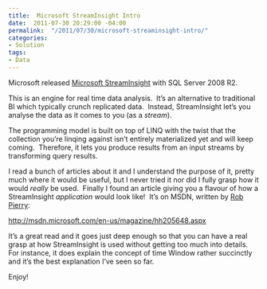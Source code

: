 ```yaml
---
title:  Microsoft StreamInsight Intro
date:  2011-07-30 20:29:00 -04:00
permalink:  "/2011/07/30/microsoft-streaminsight-intro/"
categories:
- Solution
tags:
- Data
---
```

<p>Microsoft released <a href="http://www.microsoft.com/sqlserver/en/us/solutions-technologies/business-intelligence/complex-event-processing.aspx" target="_blank">Microsoft StreamInsight</a> with SQL Server 2008 R2.</p>  <p>This is an engine for real time data analysis.&#160; It’s an alternative to traditional BI which typically crunch replicated data.&#160; Instead, StreamInsight let’s you analyse the data as it comes to you (as a <em>stream</em>).</p>  <p>The programming model is built on top of LINQ with the twist that the collection you’re linqing against isn’t entirely materialized yet and will keep coming.&#160; Therefore, it lets you produce results from an input streams by transforming query results.</p>  <p>I read a bunch of articles about it and I understand the purpose of it, pretty much where it would be useful, but I never tried it nor did I fully grasp how it would <em>really</em> be used.&#160; Finally I found an article giving you a flavour of how a StreamInsight <em>application </em>would look like!&#160; It’s on MSDN, written by <a href="http://msdn.microsoft.com/en-ca/magazine/ee532098.aspx?sdmr=RobPierry&amp;sdmi=authors" target="_blank">Rob Pierry</a>:</p>  <p><a title="http://msdn.microsoft.com/en-us/magazine/hh205648.aspx" href="http://msdn.microsoft.com/en-us/magazine/hh205648.aspx">http://msdn.microsoft.com/en-us/magazine/hh205648.aspx</a></p>  <p>It’s a great read and it goes just deep enough so that you can have a real grasp at how StreamInsight is used without getting too much into details.&#160; For instance, it does explain the concept of time Window rather succinctly and it’s the best explanation I’ve seen so far.</p>  <p>Enjoy!</p>